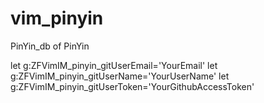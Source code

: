 # vim_pinyin
PinYin_db of PinYin



let g:ZFVimIM_pinyin_gitUserEmail='YourEmail'
let g:ZFVimIM_pinyin_gitUserName='YourUserName'
let g:ZFVimIM_pinyin_gitUserToken='YourGithubAccessToken'
